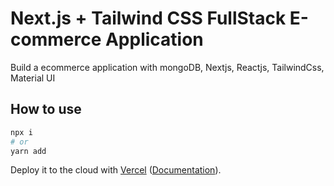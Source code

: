 # Next.js + Tailwind CSS FullStack E-commerce Application

Build a ecommerce application with mongoDB, Nextjs, Reactjs, TailwindCss, Material UI

## How to use

```bash
npx i
# or
yarn add
```

Deploy it to the cloud with [Vercel](https://vercel.com/new?utm_source=github&utm_medium=readme&utm_campaign=next-example) ([Documentation](https://nextjs.org/docs/deployment)).
